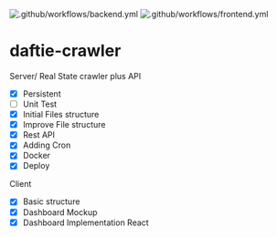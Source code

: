 ![.github/workflows/backend.yml](https://github.com/garciasa/daftie-crawler/workflows/.github/workflows/backend.yml/badge.svg)
![.github/workflows/frontend.yml](https://github.com/garciasa/daftie-crawler/workflows/.github/workflows/frontend.yml/badge.svg)
# daftie-crawler

Server/
Real State crawler plus API

- [x] Persistent
- [ ] Unit Test
- [x] Initial Files structure
- [x] Improve File structure
- [x] Rest API
- [x] Adding Cron
- [x] Docker
- [x] Deploy

Client

- [x] Basic structure
- [x] Dashboard Mockup
- [x] Dashboard Implementation React
